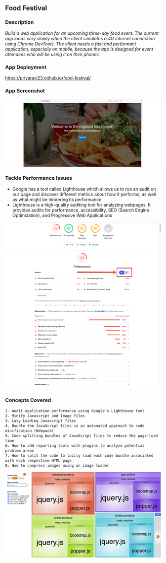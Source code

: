 ## Food Festival

### Description

*Build a web application for an upcoming three-day food event. The current app loads very slowly when the client simulates a 4G internet connection using Chrome DevTools. The client needs a fast and performant application, especially on mobile, because the app is designed for event attendees who will be using it on their phones*

### App Deployment

https://priyaravi23.github.io/food-festival/

### App Screenshot

![](images/food_festival.gif)

### Tackle Performance Issues

- Google has a tool called Lighthouse which allows us to run an audit on our page and discover different metrics about how it performs, as well as what might be hindering its performance
- Lighthouse is a high-quality auditing tool for analyzing webpages. It provides audits for performance, accessibility, SEO (Search Engine Optimization), and Progressive Web Applications

![](images/lighthouse.jpg)

### Concepts Covered

```text
1. Audit application performance using Google's Lighthouse tool
2. Minify Javascript and Image files
3. Lazy Loading Javascript files
4. Bundle the JavaScript files in an automated approach to code minification (Webpack)
5. Code splitting bundles of JavaScript files to reduce the page-load time
6. How to add reporting tools with plugins to analyze potential problem areas
7. How to split the code to lazily load each code bundle associated with each respective HTML page
8. How to compress images using an image loader
```

![](images/webpack-bundle-analyzer.jpg)